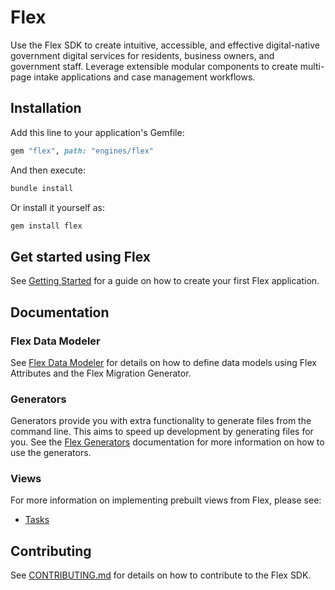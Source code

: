 # Flex

Use the Flex SDK to create intuitive, accessible, and effective digital-native government digital services for residents, business owners, and government staff. Leverage extensible modular components to create multi-page intake applications and case management workflows.

## Installation

Add this line to your application's Gemfile:

```ruby
gem "flex", path: "engines/flex"
```

And then execute:

```bash
bundle install
```

Or install it yourself as:

```bash
gem install flex
```

## Get started using Flex

See [Getting Started](./docs/getting-started.md) for a guide on how to create your first Flex application.

## Documentation

### Flex Data Modeler

See [Flex Data Modeler](./docs/flex-data-modeler.md) for details on how to define data models using Flex Attributes and the Flex Migration Generator.

### Generators

Generators provide you with extra functionality to generate files from the command line. This aims to speed up development by generating files for you. See the [Flex Generators](./docs/generators.md) documentation for more information on how to use the generators.

### Views

For more information on implementing prebuilt views from Flex, please see:

- [Tasks](app/views/flex/tasks/README.md)

## Contributing

See [CONTRIBUTING.md](./CONTRIBUTING.md) for details on how to contribute to the Flex SDK.
